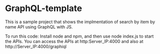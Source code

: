 # GraphQL-template

This is a sample project that shows the implmentation of search by item by name API using GraphQL with JS.

To run this code: 
Install node and npm, and then use node index.js to start the APIs.
You can access the APIs at http:Server_IP:4000 and also at http://Server_IP:4000/graphiql
